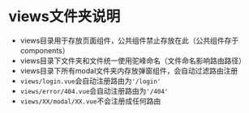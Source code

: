 # views文件夹说明

- views目录用于存放页面组件，公共组件禁止存放在此（公共组件存于components）
- views目录下文件夹和文件统一使用驼峰命名（文件命名影响路由路径）
- views目录下所有modal文件夹内存放弹窗组件，会自动过滤路由注册
- `views/login.vue`会自动注册路由为`'/login'`
- `views/error/404.vue`会自动注册路由为`'/404'`
- `views/XX/modal/XX.vue`不会注册成任何路由